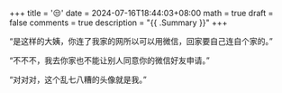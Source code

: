 +++
title = '😒'
date = 2024-07-16T18:44:03+08:00
math = true 
draft = false
comments = true
description = "{{ .Summary }}"
+++

“是这样的大姨，你连了我家的网所以可以用微信，回家要自己连自个家的。”

“不不不，我去你家也不能让别人同意你的微信好友申请。”

“对对对，这个乱七八糟的头像就是我。”
